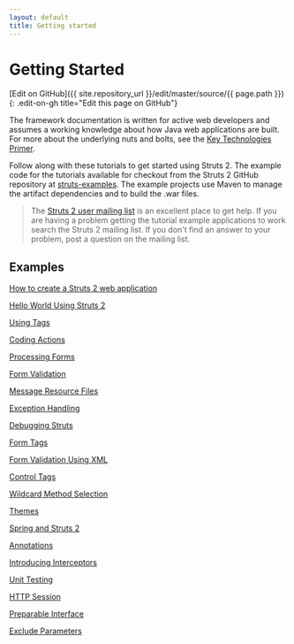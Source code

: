 ```yaml
---
layout: default
title: Getting started
---
```


# Getting Started
[Edit on GitHub]({{ site.repository_url }}/edit/master/source/{{ page.path }}){: .edit-on-gh title="Edit this page on GitHub"}

The framework documentation is written for active web developers and assumes a working knowledge 
about how Java web applications are built. For more about the underlying nuts and bolts, see 
the [Key Technologies Primer](/primer.html).

Follow along with these tutorials to get started using Struts 2. The example code for the tutorials 
available for checkout from the Struts 2 GitHub repository at [struts-examples](https://github.com/apache/struts-examples).
The example projects use Maven to manage the artifact dependencies and to build the .war files.


> The [Struts 2 user mailing list](/mail.html) is an excellent place to get help. If you are having a problem getting 
> the tutorial example applications to work search the Struts 2 mailing list. If you don't find an answer to your problem, 
> post a question on the mailing list.

## Examples

[How to create a Struts 2 web application](how-to-create-a-struts2-web-application.html)

[Hello World Using Struts 2](hello-world-using-struts2.html)

[Using Tags](using-tags.html)

[Coding Actions](coding-actions.html) 

[Processing Forms](processing-forms.html) 

[Form Validation](form-validation.html) 

[Message Resource Files](message-resource-files.html) 

[Exception Handling](exception-handling.html)

[Debugging Struts](debugging-struts.html)

[Form Tags](form-tags.html)

[Form Validation Using XML](form-validation-using-xml.html)

[Control Tags](control-tags.html)

[Wildcard Method Selection](wildcard-method-selection.html)

[Themes](themes.html)

[Spring and Struts 2](spring.html)

[Annotations](annotations.html)

[Introducing Interceptors](introducing-interceptors.html)

[Unit Testing](unit-testing.html)

[HTTP Session](http-session.html)

[Preparable Interface](preperable-interface.html)

[Exclude Parameters](exclude-parameters.html)

